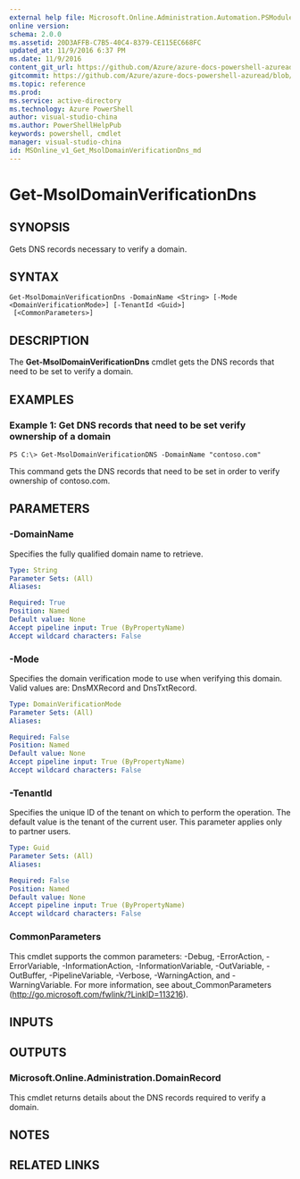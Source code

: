```yaml
---
external help file: Microsoft.Online.Administration.Automation.PSModule.dll-Help.xml
online version:
schema: 2.0.0
ms.assetid: 20D3AFFB-C7B5-40C4-8379-CE115EC668FC
updated_at: 11/9/2016 6:37 PM
ms.date: 11/9/2016
content_git_url: https://github.com/Azure/azure-docs-powershell-azuread/blob/master/Azure%20AD%20Cmdlets/MSOnline/v1/Get-MsolDomainVerificationDns.md
gitcommit: https://github.com/Azure/azure-docs-powershell-azuread/blob/7986fb4880d0ee292c289166871e4b25df1ad4b8/Azure%20AD%20Cmdlets/MSOnline/v1/Get-MsolDomainVerificationDns.md
ms.topic: reference
ms.prod: 
ms.service: active-directory
ms.technology: Azure PowerShell
author: visual-studio-china
ms.author: PowerShellHelpPub
keywords: powershell, cmdlet
manager: visual-studio-china
id: MSOnline_v1_Get_MsolDomainVerificationDns_md
---
```


# Get-MsolDomainVerificationDns

## SYNOPSIS
Gets DNS records necessary to verify a domain.

## SYNTAX

```
Get-MsolDomainVerificationDns -DomainName <String> [-Mode <DomainVerificationMode>] [-TenantId <Guid>]
 [<CommonParameters>]
```

## DESCRIPTION
The **Get-MsolDomainVerificationDns** cmdlet gets the DNS records that need to be set to verify a domain.

## EXAMPLES

### Example 1: Get DNS records that need to be set verify ownership of a domain
```
PS C:\> Get-MsolDomainVerificationDNS -DomainName "contoso.com"
```

This command gets the DNS records that need to be set in order to verify ownership of contoso.com.

## PARAMETERS

### -DomainName
Specifies the fully qualified domain name to retrieve.

```yaml
Type: String
Parameter Sets: (All)
Aliases:

Required: True
Position: Named
Default value: None
Accept pipeline input: True (ByPropertyName)
Accept wildcard characters: False
```

### -Mode
Specifies the domain verification mode to use when verifying this domain.
Valid values are: DnsMXRecord and DnsTxtRecord.

```yaml
Type: DomainVerificationMode
Parameter Sets: (All)
Aliases:

Required: False
Position: Named
Default value: None
Accept pipeline input: True (ByPropertyName)
Accept wildcard characters: False
```

### -TenantId
Specifies the unique ID of the tenant on which to perform the operation.
The default value is the tenant of the current user.
This parameter applies only to partner users.

```yaml
Type: Guid
Parameter Sets: (All)
Aliases:

Required: False
Position: Named
Default value: None
Accept pipeline input: True (ByPropertyName)
Accept wildcard characters: False
```

### CommonParameters
This cmdlet supports the common parameters: -Debug, -ErrorAction, -ErrorVariable, -InformationAction, -InformationVariable, -OutVariable, -OutBuffer, -PipelineVariable, -Verbose, -WarningAction, and -WarningVariable. For more information, see about_CommonParameters (http://go.microsoft.com/fwlink/?LinkID=113216).

## INPUTS

## OUTPUTS

### Microsoft.Online.Administration.DomainRecord
This cmdlet returns details about the DNS records required to verify a domain.

## NOTES

## RELATED LINKS
